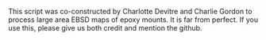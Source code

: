 This script was co-constructed by Charlotte Devitre and Charlie Gordon to process large area EBSD maps of epoxy mounts. 
It is far from perfect. If you use this, please give us both credit and mention the github. 

